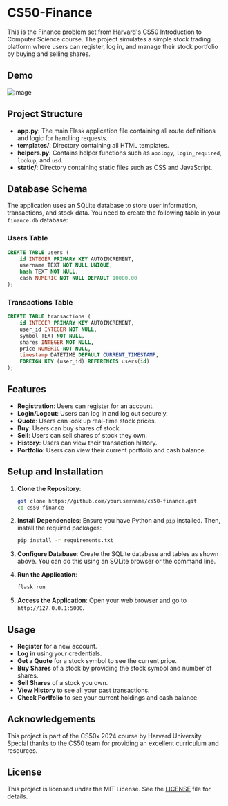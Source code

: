 
# CS50-Finance

This is the Finance problem set from Harvard's CS50 Introduction to Computer Science course. The project simulates a simple stock trading platform where users can register, log in, and manage their stock portfolio by buying and selling shares.

## Demo

![image](https://user-images.githubusercontent.com/92586852/213960254-d1c3dffe-24d1-4139-ae16-004316e6e02d.png)

## Project Structure

- **app.py**: The main Flask application file containing all route definitions and logic for handling requests.
- **templates/**: Directory containing all HTML templates.
- **helpers.py**: Contains helper functions such as `apology`, `login_required`, `lookup`, and `usd`.
- **static/**: Directory containing static files such as CSS and JavaScript.

## Database Schema

The application uses an SQLite database to store user information, transactions, and stock data. You need to create the following table in your `finance.db` database:

### Users Table

```sql
CREATE TABLE users (
    id INTEGER PRIMARY KEY AUTOINCREMENT,
    username TEXT NOT NULL UNIQUE,
    hash TEXT NOT NULL,
    cash NUMERIC NOT NULL DEFAULT 10000.00
);
```

### Transactions Table

```sql
CREATE TABLE transactions (
    id INTEGER PRIMARY KEY AUTOINCREMENT, 
    user_id INTEGER NOT NULL, 
    symbol TEXT NOT NULL, 
    shares INTEGER NOT NULL, 
    price NUMERIC NOT NULL, 
    timestamp DATETIME DEFAULT CURRENT_TIMESTAMP, 
    FOREIGN KEY (user_id) REFERENCES users(id)
);
```

## Features

- **Registration**: Users can register for an account.
- **Login/Logout**: Users can log in and log out securely.
- **Quote**: Users can look up real-time stock prices.
- **Buy**: Users can buy shares of stock.
- **Sell**: Users can sell shares of stock they own.
- **History**: Users can view their transaction history.
- **Portfolio**: Users can view their current portfolio and cash balance.

## Setup and Installation

1. **Clone the Repository**:
    ```sh
    git clone https://github.com/yourusername/cs50-finance.git
    cd cs50-finance
    ```

2. **Install Dependencies**:
    Ensure you have Python and `pip` installed. Then, install the required packages:
    ```sh
    pip install -r requirements.txt
    ```

3. **Configure Database**:
    Create the SQLite database and tables as shown above. You can do this using an SQLite browser or the command line.

4. **Run the Application**:
    ```sh
    flask run
    ```

5. **Access the Application**:
    Open your web browser and go to `http://127.0.0.1:5000`.

## Usage

- **Register** for a new account.
- **Log in** using your credentials.
- **Get a Quote** for a stock symbol to see the current price.
- **Buy Shares** of a stock by providing the stock symbol and number of shares.
- **Sell Shares** of a stock you own.
- **View History** to see all your past transactions.
- **Check Portfolio** to see your current holdings and cash balance.

## Acknowledgements

This project is part of the CS50x 2024 course by Harvard University. Special thanks to the CS50 team for providing an excellent curriculum and resources.

## License

This project is licensed under the MIT License. See the [LICENSE](LICENSE) file for details.
